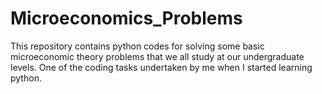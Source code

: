 # Microeconomics_Problems
This repository contains python codes for solving some basic microeconomic theory problems that we all study at our undergraduate levels. One of the coding tasks undertaken by me when I started learning python.   
